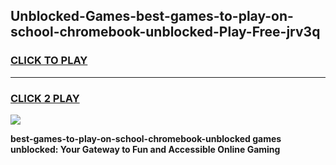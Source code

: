 
## Unblocked-Games-best-games-to-play-on-school-chromebook-unblocked-Play-Free-jrv3q
<h3>
<a href="https://premium76.site?title=best-games-to-play-on-school-chromebook-unblocked&ref=23A">CLICK TO PLAY</a></h3>
<hr>

<h3>
<a href="https://premium76.site?title=best-games-to-play-on-school-chromebook-unblocked&ref=23A">CLICK 2 PLAY</a>
  
</h3>

<a href="https://premium76.site?title=best-games-to-play-on-school-chromebook-unblocked&ref=23A"><img src="https://clearcache.store/games.png"></a>


**best-games-to-play-on-school-chromebook-unblocked games unblocked: Your Gateway to Fun and Accessible Online Gaming**
